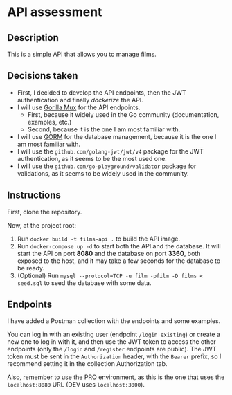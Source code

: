 # API assessment

## Description

This is a simple API that allows you to manage films.

## Decisions taken

- First, I decided to develop the API endpoints, then the JWT authentication and finally _dockerize_ the API.
- I will use [Gorilla Mux](https://github.com/gorilla/mux) for the API endpoints.
    - First, because it widely used in the Go community (documentation, examples, etc.)
    - Second, because it is the one I am most familiar with.
- I will use [GORM](https://github.com/go-gorm/gorm) for the database management, because it is the one I am most
  familiar with.
- I will use the `github.com/golang-jwt/jwt/v4` package for the JWT authentication, as it seems to be the most used one.
- I will use the `github.com/go-playground/validator` package for validations, as it seems to be widely used in the
  community.

## Instructions

First, clone the repository.

Now, at the project root:

1. Run `docker build -t films-api .` to build the API image.
2. Run `docker-compose up -d` to start both the API and the database. It will start the API on port
   **8080** and the database on port **3360**, both exposed to the host, and it may take a few seconds for the database
   to be ready.
3. (Optional) Run `mysql --protocol=TCP -u film -pfilm -D films < seed.sql` to seed the database with some data.

## Endpoints

I have added a Postman collection with the endpoints and some examples.

You can log in with an existing user (endpoint `/login existing`) or create a new one to log in with it, and then use
the JWT token to access the other endpoints (only the `/login` and `/register` endpoints are public). The JWT token must
be sent in the `Authorization` header, with the `Bearer` prefix, so I recommend setting it in the collection
Authorization tab.

Also, remember to use the PRO environment, as this is the one that uses the `localhost:8080` URL (DEV
uses `localhost:3000`).